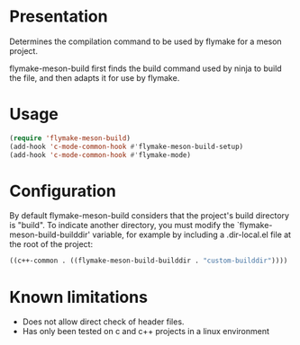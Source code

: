 Presentation
============

Determines the compilation command to be used by flymake for a meson project.

flymake-meson-build first finds the build command used by ninja to build the
file, and then adapts it for use by flymake.

Usage
=====

```lisp
(require 'flymake-meson-build)
(add-hook 'c-mode-common-hook #'flymake-meson-build-setup)
(add-hook 'c-mode-common-hook #'flymake-mode)
```

Configuration
=============

By default flymake-meson-build considers that the project's build directory
is "build".  To indicate another directory, you must modify the
`flymake-meson-build-builddir' variable, for example by including a
.dir-local.el file at the root of the project:

```lisp
((c++-common . ((flymake-meson-build-builddir . "custom-builddir"))))
```

Known limitations
=================

* Does not allow direct check of header files.
* Has only been tested on c and c++ projects in a linux environment
